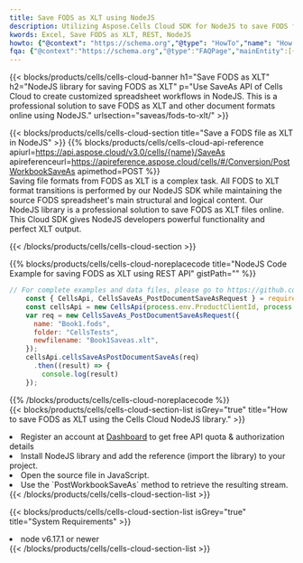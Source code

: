 ```yaml
---
title: Save FODS as XLT using NodeJS 
description: Utilizing Aspose.Cells Cloud SDK for NodeJS to save FODS format file as XLT format file. 
kwords: Excel, Save FODS as XLT, REST, NodeJS
howto: {"@context": "https://schema.org","@type": "HowTo","name": "How to save FODS as XLT using the Cells Cloud NodeJS library.","description": "How to save FODS as XLT using the Cells Cloud NodeJS library.","image": {"@type": "ImageObject"},"url": "/nodejs/saveas/fods-to-xlt/","step": [{ "@type": "HowToStep","name": "How to save FODS as XLT using the Cells Cloud NodeJS library. step 1", "image": {"@type": "ImageObject",},"url": "/nodejs/saveas/fods-to-xlt/","text": "Register an account at <a href='https://dashboard.aspose.cloud/'>Dashboard</a> to get free API quota & authorization details",},{ "@type": "HowToStep","name": "How to save FODS as XLT using the Cells Cloud NodeJS library. step 1", "image": {"@type": "ImageObject",},"url": "/nodejs/saveas/fods-to-xlt/","text": "Install NodeJS library and add the reference (import the library) to your project.",},{ "@type": "HowToStep","name": "How to save FODS as XLT using the Cells Cloud NodeJS library. step 1", "image": {"@type": "ImageObject",},"url": "/nodejs/saveas/fods-to-xlt/","text": "Open the source file in JavaScript.",},{ "@type": "HowToStep","name": "How to save FODS as XLT using the Cells Cloud NodeJS library. step 1", "image": {"@type": "ImageObject",},"url": "/nodejs/saveas/fods-to-xlt/","text": "Use the `PostWorkbookSaveAs` method to retrieve the resulting stream.",}, ],"supply": {"@type": "HowToSupply","name": "document"},"tool": [{"@type": "HowToTool","name": "Visual Studio, Visual Studio Code, WebStorm"},{"@type": "HowToTool","name": "Aspose Cells"}],"totalTime": "PT6M"}
fqa: {"@context":"https://schema.org","@type":"FAQPage","mainEntity":[{"@type":"Question","name":"Why save file as other formats file in C# using REST API?","acceptedAnswer":{"@type":"Answer","text":"Documents are encoded in many ways, and some files may be incompatible with the software you use. To open and read such files, just save them as appropriate file formats.<br/><ol><li>Install .NET SDK and add the reference (import the library) to your project.</li><li>Open the source file in C# using REST API.</li><li>Call the PostWorkbookSaveAsRequest() method, passing an output filename with required extension.</li><li>Get the result of save as a separate file.</li></ol>"}},{"@type":"Question","name":"What file formats can I save as with your C# library?","acceptedAnswer":{"@type":"Answer","text":"We support a variety of file formats for conversion using .NET library, including XLSX, Excel, xls , PDF, CSV, HTML, Markdown, XML, PNG, JPG, TIFF, Json, TXT and many more."}},{"@type":"Question","name":"What is the maximum allowed file size for conversion using this .NET library?","acceptedAnswer":{"@type":"Answer","text":"There are no file size limits for format conversions using .NET library."}}]}
---
```



{{< blocks/products/cells/cells-cloud-banner h1="Save FODS as XLT" h2="NodeJS library for saving FODS as XLT" p="Use SaveAs API of Cells Cloud to create customized spreadsheet workflows in NodeJS. This is a professional solution to save FODS as XLT and other document formats online using NodeJS." urlsection="saveas/fods-to-xlt/" >}}

{{< blocks/products/cells/cells-cloud-section  title="Save a FODS file as XLT in NodeJS" >}}
{{% blocks/products/cells/cells-cloud-api-reference  apiurl=https://api.aspose.cloud/v3.0/cells/{name}/SaveAs  apireferenceurl=https://apireference.aspose.cloud/cells/#/Conversion/PostWorkbookSaveAs  apimethod=POST %}}
<br/>
Saving file formats from FODS as XLT is a complex task. All FODS to XLT format transitions is performed by our NodeJS SDK while maintaining the source FODS spreadsheet's main structural and logical content. Our NodeJS library is a professional solution to save FODS as XLT files online. This Cloud SDK gives NodeJS developers powerful functionality and perfect XLT output.

{{< /blocks/products/cells/cells-cloud-section >}}

{{% blocks/products/cells/cells-cloud-noreplacecode title="NodeJS Code Example for saving FODS as XLT using REST API" gistPath="" %}}
  
```js
// For complete examples and data files, please go to https://github.com/aspose-cells-cloud/aspose-cells-cloud-node/
    const { CellsApi, CellsSaveAs_PostDocumentSaveAsRequest } = require("asposecellscloud");
    const cellsApi = new CellsApi(process.env.ProductClientId, process.env.ProductClientSecret);
    var req = new CellsSaveAs_PostDocumentSaveAsRequest({
      name: "Book1.fods",
      folder: "CellsTests",
      newfilename: "Book1Saveas.xlt",
    });
    cellsApi.cellsSaveAsPostDocumentSaveAs(req)
      .then((result) => {
        console.log(result)
    });
```
  
{{% /blocks/products/cells/cells-cloud-noreplacecode  %}}
<br/>
{{< blocks/products/cells/cells-cloud-section-list isGrey="true"  title="How to save FODS as XLT using the Cells Cloud NodeJS library." >}}
<li>Register an account at <a href="https://dashboard.aspose.cloud/">Dashboard</a> to get free API quota & authorization details</li>
<li>Install NodeJS library and add the reference (import the library) to your project.</li>
<li>Open the source file in JavaScript.</li>
<li>Use the `PostWorkbookSaveAs` method to retrieve the resulting stream.</li>
{{< /blocks/products/cells/cells-cloud-section-list >}}

{{< blocks/products/cells/cells-cloud-section-list isGrey="true"  title="System Requirements" >}}
<li>node v6.17.1 or newer</li>
{{< /blocks/products/cells/cells-cloud-section-list >}}
